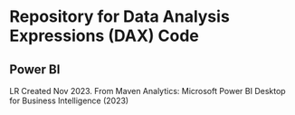 # Repository for Data Analysis Expressions (DAX) Code
## Power BI 

LR Created Nov 2023. From Maven Analytics: Microsoft Power BI Desktop for Business Intelligence (2023)

